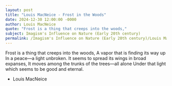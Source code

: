 ```yaml
---
layout: post
title: "Louis MacNeice - Frost in the Woods"
date: 2024-12-30 12:00:00 -0000
author: Louis MacNeice
quote: "Frost is a thing that creeps into the woods,"
subject: Imagism's Influence on Nature (Early 20th century)
permalink: /Imagism's Influence on Nature (Early 20th century)/Louis MacNeice/Louis MacNeice - Frost in the Woods
---
```


Frost is a thing that creeps into the woods,
A vapor that is finding its way up
In a peace—a light unbroken.
It seems to spread its wings in broad expanses,
It moves among the trunks of the trees—all alone
Under that light which seems to be good and eternal.


- Louis MacNeice
